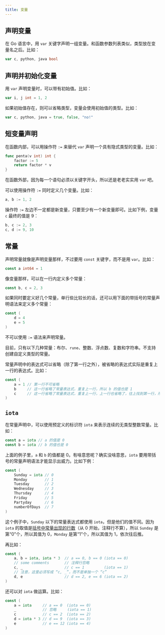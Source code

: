```yaml
---
title: 变量
---
```


## 声明变量

在 Go 语言中，用 `var` 关键字声明一组变量。和函数参数列表类似，类型放在变量名之后。比如：

```go
var c, python, java bool
```

## 声明并初始化变量

用 `var` 声明变量时，可以带有初始值。比如：

```go
var i, j int = 1, 2
```

如果初始值存在，则可以省略类型，变量会使用初始值的类型。比如：

```go
var c, python, java = true, false, "no!"
```

## 短变量声明

在函数内部，可以用操作符 `:=` 来替代 `var` 声明一个具有隐式类型的变量。比如：

```go
func penta(v int) int {
	factor := 5
	return factor * v
}
```

在函数外部，因为每一个语句必须以关键字开头，所以还是老老实实用 `var` 吧。

可以使用操作符 `:=` 同时定义几个变量。比如：

```go
a, b := 1, 2
```

操作符 `:=` 左边不一定都是新变量，只要至少有一个新变量即可。比如下例，变量 `c` 最终的值是 9：

```go
b, c := 2, 3
c, d := 9, 10
```

## 常量

声明常量就像是声明变量那样，不过要用 `const` 关键字，而不是用 `var`。比如：

```go
const a int64 = 1
```

像变量那样，可以在一行内定义多个常量：

```go
const b, c = 2, 3
```

如果同时要定义好几个常量，单行些比较长的话，还可以用下面的带括号的常量声明语法来定义多个常量：

```go
const (
	d = 4
	e = 5
)
```

不可以使用 `:=` 语法来声明常量。

目前，只有以下几种常量：布尔、`rune`、整数、浮点数、复数和字符串。不支持创建自定义类型的常量。

常量声明中的表达式可以省略（除了第一行之外），被省略的表达式实际是重复上一行的表达式。比如：

```go
const (
	a = 1 // 第一行不可省略
	b     // 这一行省略了常量表达式，重复上一行，所以 b 的值也是 1
	c     // 这一行省略了常量表达式，重复上一行，上一行也省略了，往上找到第一行，所以 c 的值也是 1
)
```

## `iota`

在常量声明中，可以使用预定义的标识符 `iota` 来表示连续的无类型整数常量。比如：

```go
const a = iota // a 的值是 0
const b = iota // b 的值也是 0
```

上面的例子里，`a` 和 `b` 的值都是 0。有啥意思呢？确实没啥意思，`iota` 要用带括号的常量声明语法才能显示出威力。比如下例：

```go
const (
	Sunday = iota // 0
	Monday        // 1
	Tuesday       // 2
	Wednesday     // 3
	Thursday      // 4
	Friday        // 5
	Partyday      // 6
	numberOfDays  // 7
)
```

这个例子中，`Sunday` 以下的常量表达式都使用 `iota`，但是他们的值不同。因为 `iota` 的取值是[括号中常量出现的行数](https://golang.org/ref/spec#Iota)（从 0 开始，注释行不算），所以 `Sunday` 是第“0”个，所以其值为 0，`Monday` 是第“1”个，所以其值为 1，依次往后推。

再比如：

```go
const (
	a, b = iota, iota * 3  // a == 0, b == 0 (iota == 0)
	// some comments       // 注释行忽略
	c, _                   // c == 1         (iota == 1)
	// 注意，这里必须写成 “c, _”，而不是单独一个 “c”
	d, e                   // d == 2, e == 6 (iota == 2)
)
```

还可以对 `iota` 做运算。比如：

```go
const (
	a = iota     // a == 0  (iota == 0)
	_            // 忽略     (iota == 1)
	c            // c == 2  (iota == 2)
	d = iota * 3 // d == 9  (iota == 3)
	e            // e == 12 (iota == 4)
)
```